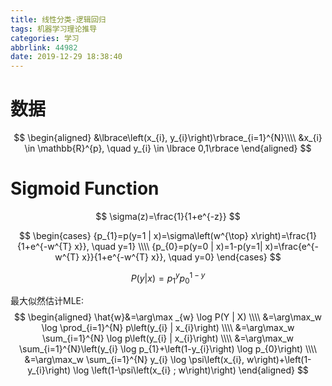 ```yaml
---
title: 线性分类-逻辑回归
tags: 机器学习理论推导
categories: 学习
abbrlink: 44982
date: 2019-12-29 18:38:40
---
```

# 数据
$$
\begin{aligned}
&\lbrace\left(x_{i}, y_{i}\right)\rbrace_{i=1}^{N}\\\\
&x_{i} \in \mathbb{R}^{p}, \quad y_{i} \in \lbrace 0,1\rbrace
\end{aligned}
$$

# Sigmoid Function
$$
\sigma(z)=\frac{1}{1+e^{-z}}
$$

$$
\begin{cases}
{p_{1}=p(y=1 | x)=\sigma\left(w^{\top} x\right)=\frac{1}{1+e^{-w^{T} x}}, \quad y=1} \\\\
{p_{0}=p(y=0 | x)=1-p(y=1| x)=\frac{e^{-w^{T} x}}{1+e^{-w^{T} x}}, \quad y=0}
\end{cases}
$$

$$P(y | x)=p_1^{y}p_0^{1-y}$$

最大似然估计MLE:
$$
\begin{aligned}
\hat{w}&=\arg\max _{w} \log P(Y | X) \\\\
&=\arg\max_w \log \prod_{i=1}^{N} p\left(y_{i} | x_{i}\right) \\\\
&=\arg\max_w \sum_{i=1}^{N} \log p\left(y_{i} | x_{i}\right) \\\\
&=\arg\max_w \sum_{i=1}^{N}\left(y_{i} \log p_{1}+\left(1-y_{i}\right) \log p_{0}\right) \\\\
&=\arg\max_w \sum_{i=1}^{N} y_{i} \log \psi\left(x_{i}, w\right)+\left(1-y_{i}\right) \log \left(1-\psi\left(x_{i} ; w\right)\right)
\end{aligned}
$$



